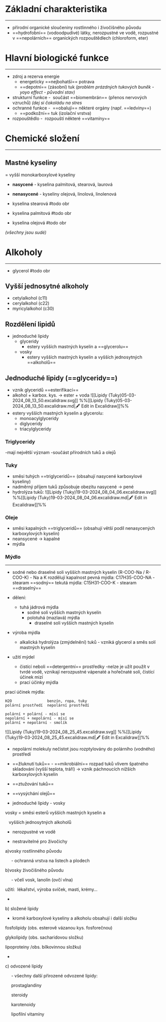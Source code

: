 # Základní charakteristika
---
- přírodní organické sloučeniny rostlinného i živočišného původu
- ==hydrofobní== (vodoodpudivé) látky, nerozpustné ve vodě, rozpustné v ==nepolárních== organických rozpouštědlech (chloroform, eter)

# Hlavní biologické funkce
---
- zdroj a rezerva energie
	- energeticky ==nejbohatší== potrava
	- ==depotní== (zásobní) tuk _(problém prázdných tukových buněk - yoyo effect - původní stav)_
- strukturní funkce
	-  součást ==biomembrán== (přenos nervových vzruchů) _(dej si čokoládu na stres_
- ochranné funkce
	-  ==obalují== některé orgány (např. ==ledviny==)
	- ==podkožní== tuk (izolační vrstva)
- rozpouštědlo
	-  rozpouští některé ==vitamíny==

# Chemické složení
---
## Mastné kyseliny
= vyšší monokarboxylové kyseliny
- **nasycené** - kyselina palmitová, stearová, laurová
- **nenasycené** - kyseliny olejová, linolová, linolenová

- kyselina stearová #todo obr
- kyselina palmitová #todo  obr
- kyselina olejová #todo obr

_(všechny jsou sudé)_

# Alkoholy
---
- glycerol #todo obr

## Vyšší jednosytné alkoholy
- cetylalkohol (c11)
- cerylalkohol (c22)
- myricylalkohol (c30)
	
## Rozdělení lipidů
- jednoduché lipidy
	- glyceridy
		- estery vyšších mastných kyselin a ==glycerolu==
	- vosky
		- estery vyšších mastných kyselin a vyšších jednosytných ==alkoholů==

## Jednoduché lipidy (==glyceridy==)
- vznik glyceridů ==esterifikací==
- alkohol + karbox. kys.  $\longrightarrow$ ester + voda
![[Lipidy (Tuky)05-03-2024_08_13_50.excalidraw.svg]]
%%[[Lipidy (Tuky)05-03-2024_08_13_50.excalidraw.md|🖋 Edit in Excalidraw]]%%
- estery vyšších mastných kyselin a glycerolu:
	- monoacylglyceridy
	- diglyceridy
	- triacylglyceridy

### Triglyceridy
-mají největší význam
-součást přírodních tuků a olejů

### Tuky
- směsi tuhých ==triglyceridů== (obsahují nasycené karboxylové kyseliny)
- nadměrný příjem tuků způsobuje obezitu
nasycené $\longrightarrow$ pené
- hydrolýza tuků:
![[Lipidy (Tuky)19-03-2024_08_04_06.excalidraw.svg]]
%%[[Lipidy (Tuky)19-03-2024_08_04_06.excalidraw.md|🖋 Edit in Excalidraw]]%%

### Oleje
- směsi kapalných ==triglyceridů== (obsahují větší podíl nenasycených karboxylových kyselin)
- neansycené $\longrightarrow$ kapalné
- mýdla

### Mýdlo
---
- sodné nebo draselné soli vyšších mastných kyselin (R-COO-Na / R-COO-K) - Na a K rozdělují kapalnost
pevná mýdla: C17H35-COO-NA - stearam ==sodný==
tekutá mýdla: C15H31-COO-K - stearam ==draselný==
- dělení:
	- tuhá jádrová mýdla
		- sodné soli vyšších mastných kyselin
	   - polotuhá (mazlavá) mýdla
		   - draselné soli vyšších mastných kyselin

- výroba mýdla
	- alkalická hydrolýza (zmýdelnění) tuků - vzniká glycerol a směs solí mastných kyselin
- užití mýdel
	- čistící neboli ==detergentní== prostředky
	-nelze je užít použít v tvrdé vodě, vznikají nerozpustné vápenaté a hořečnaté soli, čistící účinek mizí
	- prací účinky mýdla

prací účinek mýdla:
```
H2O                benzín, ropa, tuky
polární prostředí  nepolární prostředí

polární + polární - mísí se
nepolární + nepolární - mísí se
polární + nepolární - smolík
```
![[Lipidy (Tuky)19-03-2024_08_25_45.excalidraw.svg]]
%%[[Lipidy (Tuky)19-03-2024_08_25_45.excalidraw.md|🖋 Edit in Excalidraw]]%%
- nepolární molekuly nečistot jsou rozptylovány do polárního (vodného) prostředí

- ==žluknutí tuků== - ==mikrobiální== rozpad tuků vlivem špatného skladování (vyšší teplota, tráří) $\longrightarrow$ vznik páchnoucích nižších karboxylových kyselin
- ==ztužování tuků==
- ==vysýchání olejů==



- jednoduché lipidy - vosky

vosky = směsi esterů vyšších mastných kyselin a

   vyšších jednosytných alkoholů

- nerozpustné ve vodě 

- nestravitelné pro živočichy

a)vosky rostlinného původu

     - ochranná vrstva na listech a plodech    

b)vosky živočišného původu

     - včelí vosk, lanolín (ovčí vlna)

užití:  lékařství, výroba svíček, masti, krémy…

- 

b) složené lipidy

- kromě karboxylové kyseliny a alkoholu obsahují i další složku

fosfolipidy (obs. esterově vázanou kys. fosforečnou)

glykolipidy (obs. sacharidovou složku)

lipoproteiny /obs. bílkovinnou složku)

- 

c) odvozené lipidy

     - všechny další přirozené odvozené lipidy:

     prostaglandiny

     steroidy

     karotenoidy

     lipofilní vitamíny
